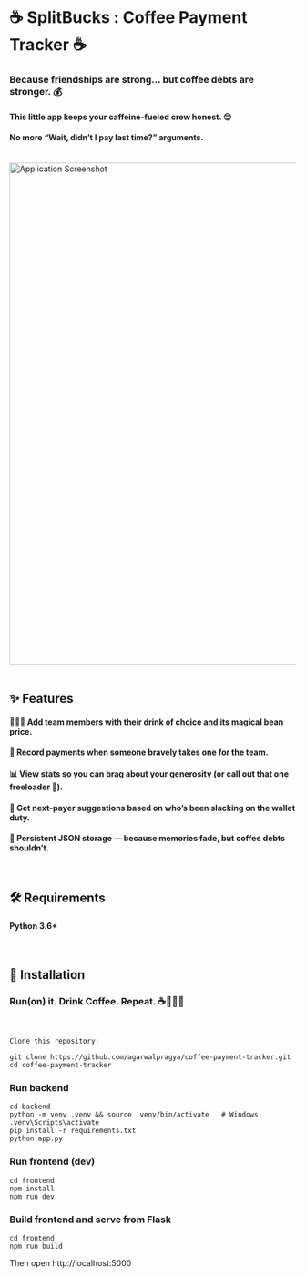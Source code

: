 # ☕ SplitBucks : Coffee Payment Tracker ☕️


### Because friendships are strong… but coffee debts are stronger. 💰

#### This little app keeps your caffeine-fueled crew honest. 😌

#### No more “Wait, didn’t I pay last time?” arguments.

 <br>

<img width="1359" height="882" alt="Application Screenshot" src="https://github.com/user-attachments/assets/35b218bd-6bee-4c3a-ad56-d3f268230366" />

<br>
<br>
 
## ✨ Features
#### 🧑‍🤝‍🧑 Add team members with their drink of choice and its magical bean price.

#### 💸 Record payments when someone bravely takes one for the team.

#### 📊 View stats so you can brag about your generosity (or call out that one freeloader 👀).

#### 🤔 Get next-payer suggestions based on who’s been slacking on the wallet duty.

#### 💾 Persistent JSON storage — because memories fade, but coffee debts shouldn’t.

 <br>


## 🛠 Requirements
#### Python 3.6+

 <br>

## 🚀 Installation

### Run(on) it. Drink Coffee. Repeat. ☕️👩🏻‍💻

 <br>

```
Clone this repository:

git clone https://github.com/agarwalpragya/coffee-payment-tracker.git
cd coffee-payment-tracker
```

### Run backend
```
cd backend
python -m venv .venv && source .venv/bin/activate   # Windows: .venv\Scripts\activate
pip install -r requirements.txt
python app.py
```

### Run frontend (dev)
```
cd frontend
npm install
npm run dev
```

### Build frontend and serve from Flask
```
cd frontend
npm run build
```
Then open http://localhost:5000

